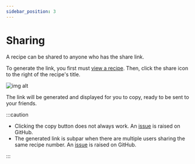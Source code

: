 ```yaml
---
sidebar_position: 3
---
```


# Sharing

A recipe can be shared to anyone who has the share link.

To generate the link, you first must [view a recipe](/docs/features/manage/view). Then, click the share icon to the right of the
recipe's title. 

![img alt](/img/features/sharing-icon.png)

The link will be generated and displayed for you to copy, ready to be sent to your friends.

:::caution

- Clicking the copy button does not always work. An [issue](https://github.com/reaper47/recipya/issues/72) is raised on GitHub.
- The generated link is subpar when there are multiple users sharing the same recipe number.
  An [issue](https://github.com/reaper47/recipya/issues/72) is raised on GitHub.

:::